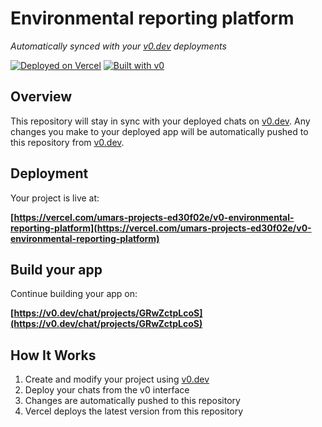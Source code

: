 # Environmental reporting platform

*Automatically synced with your [v0.dev](https://v0.dev) deployments*

[![Deployed on Vercel](https://img.shields.io/badge/Deployed%20on-Vercel-black?style=for-the-badge&logo=vercel)](https://vercel.com/umars-projects-ed30f02e/v0-environmental-reporting-platform)
[![Built with v0](https://img.shields.io/badge/Built%20with-v0.dev-black?style=for-the-badge)](https://v0.dev/chat/projects/GRwZctpLcoS)

## Overview

This repository will stay in sync with your deployed chats on [v0.dev](https://v0.dev).
Any changes you make to your deployed app will be automatically pushed to this repository from [v0.dev](https://v0.dev).

## Deployment

Your project is live at:

**[https://vercel.com/umars-projects-ed30f02e/v0-environmental-reporting-platform](https://vercel.com/umars-projects-ed30f02e/v0-environmental-reporting-platform)**

## Build your app

Continue building your app on:

**[https://v0.dev/chat/projects/GRwZctpLcoS](https://v0.dev/chat/projects/GRwZctpLcoS)**

## How It Works

1. Create and modify your project using [v0.dev](https://v0.dev)
2. Deploy your chats from the v0 interface
3. Changes are automatically pushed to this repository
4. Vercel deploys the latest version from this repository
